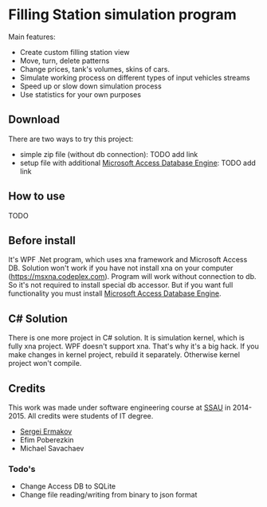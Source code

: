 # Filling Station simulation program #

Main features:

 * Create custom filling station view
 * Move, turn, delete patterns
 * Change prices, tank's volumes, skins of cars.
 * Simulate working process on different types of input vehicles streams
 * Speed up or slow down simulation process
 * Use statistics for your own purposes

## Download
There are two ways to try this project:
 - simple zip file (without db connection): TODO add link
 - setup file with additional [Microsoft Access Database Engine]: TODO add link

## How to use
 TODO
 
## Before install
It's WPF .Net program, which uses xna framework and Microsoft Access DB.
Solution won't work if you have not install xna on your computer (https://msxna.codeplex.com).
Program will work without connection to db. So it's not required to install special db accessor. 
But if you want full functionality you must install [Microsoft Access Database Engine].

## C# Solution
There is one more project in C# solution. It is simulation kernel, which is fully xna project.
WPF doesn't support xna. That's why it's a big hack. If you make changes in kernel project, rebuild it separately. 
Otherwise kernel project won't compile.

## Credits
This work was made under software engineering course at [SSAU] in 2014-2015.
All credits were students of IT degree.

 * [Sergei Ermakov] 
 * Efim Poberezkin
 * Michael Savachaev

### Todo's

 - Change Access DB to SQLite
 - Change file reading/writing from binary to json format

[SSAU]:http://www.ssau.ru/english/
[Microsoft Access Database Engine]:http://www.microsoft.com/en-us/download/details.aspx?id=13255
[Sergei Ermakov]:mailto:sbutterfly@hotmail.com
